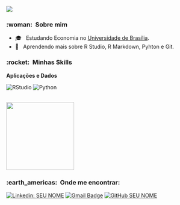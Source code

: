 
![](https://komarev.com/ghpvc/?username=VanessaSwerts&color=006bed)

<h3> :woman: &nbsp;Sobre mim </h3>

- 🎓 &nbsp; Estudando Economia no <a href="http://www.economia.unb.br/">Universidade de Brasília</a>.
- 🌱 &nbsp; Aprendendo mais sobre R Studio, R Markdown, Pyhton e Git.

<h3> :rocket: &nbsp;Minhas Skills </h3>

**Aplicações e Dados**

  ![RStudio](https://img.shields.io/badge/R-276DC3?style=for-the-badge&logo=r&logoColor=white)
  ![Python](https://img.shields.io/badge/Python-14354C?style=for-the-badge&logo=python&logoColor=white)



<br/>

<a href="https://github.com/ocesarfreitas">
  <img height="180em" src="https://github-readme-stats.vercel.app/api?username=ocesarfreitas&theme=dracula&show_icons=true" />
</a>

<br/>

<h3> :earth_americas: &nbsp;Onde me encontrar: </h3> 

[![Linkedin: SEU NOME](https://img.shields.io/badge/-USERNAME-blue?style=flat-square&logo=Linkedin&logoColor=white&link=https://www.linkedin.com/in/cesarfreitasalbuquerque/)](https://www.linkedin.com/in/cesarfreitasalbuquerque/)
[![Gmail Badge](https://img.shields.io/badge/-seuemail@email.com-006bed?style=flat-square&logo=Gmail&logoColor=white&link=mailto:cesarfreitasalbuquerque@gmail.com)](mailto:cesarfreitasalbuquerque@gmail.com)
[![GitHub SEU NOME]( https://img.shields.io/github/followers/ocesarfreitas?label=follow&style=social)](https://github.com/ocesarfreitas)
